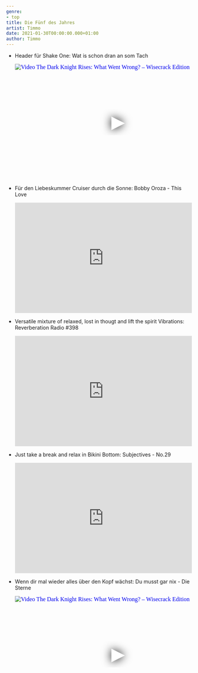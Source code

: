 ```yaml
---
genre:
- top
title: Die Fünf des Jahres
artist: Timmo
date: 2021-01-30T00:00:00.000+01:00
author: Timmo
---
```


<ul class="video-list">
<li class="video-list">
    <p class="list-headline">Header für Shake One: Wat is schon dran an som Tach</p>
    <div class="video-container ">
        <iframe width="560" height="315" src="https://www.youtube.com/embed/6bn2jgm5b_4"
            srcdoc="<style>*{padding:0;margin:0;overflow:hidden}html,body{height:100%}img,span{position:absolute;width:100%;top:0;bottom:0;margin:auto}span{height:1.5em;text-align:center;font:48px/1.5 sans-serif;color:white;text-shadow:0 0 0.5em black}</style><a
    href=https://www.youtube.com/embed/6bn2jgm5b_4?autoplay=1><img src=https://img.youtube.com/vi/6bn2jgm5b_4/hqdefault.jpg alt='Video The Dark Knight Rises: What Went Wrong? – Wisecrack Edition'><span>▶</span></a>"
            frameborder="0" allow="accelerometer; autoplay; encrypted-media; gyroscope; picture-in-picture"
            allowfullscreen></iframe>
    </div>
</li>

<li class="video-list">
    <p class="list-headline">Für den Liebeskummer Cruiser durch die Sonne: Bobby Oroza - This Love</p>
    <div class="soundcloud-container">
        <iframe width="100%" height="300" scrolling="no" frameborder="no" allow="autoplay"
            src="https://w.soundcloud.com/player/?url=https%3A//api.soundcloud.com/tracks/700466164&color=%23ff5500&auto_play=false&hide_related=false&show_comments=true&show_user=true&show_reposts=false&show_teaser=true&visual=true"></iframe>
    </div>
</li>

<li class="video-list">
    <p class="list-headline">Versatile mixture of relaxed, lost in thougt and lift the spirit Vibrations: Reverberation Radio #398</p>
    <div class="soundcloud-container ">
        <iframe width="100%" height="300" scrolling="no" frameborder="no" allow="autoplay"
            src="https://w.soundcloud.com/player/?url=https%3A//api.soundcloud.com/tracks/733872844&color=%23ff5500&auto_play=false&hide_related=false&show_comments=true&show_user=true&show_reposts=false&show_teaser=true&visual=true"></iframe>
    </div>
</li>

<li class="video-list">
    <p class="list-headline">Just take a break and relax in Bikini Bottom: Subjectives - No.29</p>
    <div class="soundcloud-container ">
        <iframe width="100%" height="300" scrolling="no" frameborder="no" allow="autoplay"
            src="https://w.soundcloud.com/player/?url=https%3A//api.soundcloud.com/tracks/468427509&color=%23ff5500&auto_play=false&hide_related=false&show_comments=true&show_user=true&show_reposts=false&show_teaser=true&visual=true"></iframe>
    </div>
</li>

<li class="video-list">
    <p class="list-headline">Wenn dir mal wieder alles über den Kopf wächst: Du musst gar nix - Die Sterne</p>
    <div class="video-container ">
        <iframe width="560" height="315" src="https://www.youtube.com/embed/0aIvAJ3OXac"
            srcdoc="<style>*{padding:0;margin:0;overflow:hidden}html,body{height:100%}img,span{position:absolute;width:100%;top:0;bottom:0;margin:auto}span{height:1.5em;text-align:center;font:48px/1.5 sans-serif;color:white;text-shadow:0 0 0.5em black}</style><a
    href=https://www.youtube.com/embed/0aIvAJ3OXac?autoplay=1><img src=https://img.youtube.com/vi/0aIvAJ3OXac/hqdefault.jpg alt='Video The Dark Knight Rises: What Went Wrong? – Wisecrack Edition'><span>▶</span></a>"
            frameborder="0" allow="accelerometer; autoplay; encrypted-media; gyroscope; picture-in-picture"
            allowfullscreen></iframe>
    </div>
</li>
</ul>